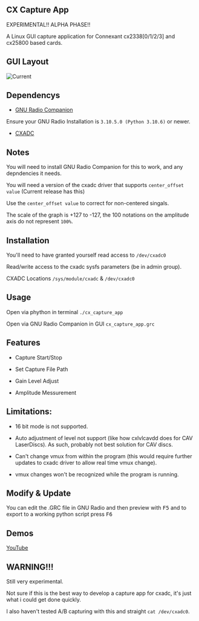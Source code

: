 ## CX Capture App 

EXPERIMENTAL!! ALPHA PHASE!!

A Linux GUI capture application for Connexant cx2338[0/1/2/3] and cx25800 based cards.

## GUI Layout

![Current](https://user-images.githubusercontent.com/56382624/214147114-b8e9ed60-855c-4a3b-b853-93f7b15c8fd3.png)

## Dependencys

* [GNU Radio Companion](https://wiki.gnuradio.org/index.php/InstallingGR)

Ensure your GNU Radio Installation is `3.10.5.0 (Python 3.10.6)` or newer.

* [CXADC](https://github.com/happycube/cxadc-linux3)

## Notes

You will need to install GNU Radio Companion for this to work, and any depndencies it needs. 

You will need a version of the cxadc driver that supports `center_offset value` (Current release has this) 

Use the `center_offset value` to correct for non-centered singals. 

The scale of the graph is +127 to -127, the 100 notations on the amplitude axis do not represent `100%`.

## Installation

You'll need to have granted yourself read access to `/dev/cxadc0`

Read/write access to the cxadc sysfs parameters (be in admin group).

CXADC Locations `/sys/module/cxadc` & `/dev/cxadc0`

## Usage 

Open via phython in terminal `./cx_capture_app`

Open via GNU Radio Companion in GUI `cx_capture_app.grc`

## Features

* Capture Start/Stop

* Set Capture File Path

* Gain Level Adjust

* Amplitude Messurement

## Limitations:

* 16 bit mode is not supported. 

* Auto adjustment of level not support (like how cxlvlcavdd does for CAV LaserDiscs). As such, probably not best solution for CAV discs. 

* Can't change vmux from within the program (this would require further updates to cxadc driver to allow real time vmux change). 

* vmux changes won't be recognized while the program is running.

## Modify & Update

You can edit the .GRC file in GNU Radio and then preview with <kbd>F5</kbd> and to export to a working python script press <kbd>F6</kbd>  

## Demos

[YouTube](https://www.youtube.com/watch?v=hENPuOPslAA)

## WARNING!!!

Still very experimental. 

Not sure if this is the best way to develop a capture app for cxadc, it's just what i could get done quickly. 

I also haven't tested A/B capturing with this and straight `cat /dev/cxadc0`.
